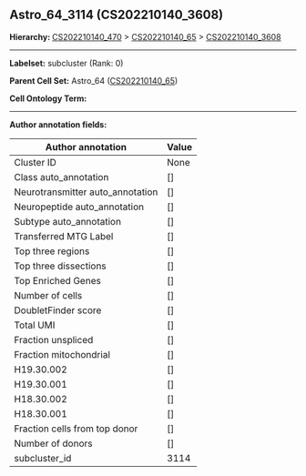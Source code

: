 ## Astro_64_3114 (CS202210140_3608)
<b>Hierarchy: </b>
[CS202210140_470](https://purl.brain-bican.org/taxonomy/CS202210140#CS202210140_470) >
[CS202210140_65](https://purl.brain-bican.org/taxonomy/CS202210140#CS202210140_65) >
[CS202210140_3608](https://purl.brain-bican.org/taxonomy/CS202210140#CS202210140_3608)

---


**Labelset:** subcluster (Rank: 0)

**Parent Cell Set:** Astro_64 ([CS202210140_65](https://purl.brain-bican.org/taxonomy/CS202210140#CS202210140_65))



**Cell Ontology Term:** 

[MARKER GENES.]: #


---

[TRANSFERRED ANNOTATIONS.]: #


[AUTHOR ANNOTATION FIELDS.]: #


**Author annotation fields:**

| Author annotation | Value |
|-------------------|-------|
|Cluster ID|None|
|Class auto_annotation|[]|
|Neurotransmitter auto_annotation|[]|
|Neuropeptide auto_annotation|[]|
|Subtype auto_annotation|[]|
|Transferred MTG Label|[]|
|Top three regions|[]|
|Top three dissections|[]|
|Top Enriched Genes|[]|
|Number of cells|[]|
|DoubletFinder score|[]|
|Total UMI|[]|
|Fraction unspliced|[]|
|Fraction mitochondrial|[]|
|H19.30.002|[]|
|H19.30.001|[]|
|H18.30.002|[]|
|H18.30.001|[]|
|Fraction cells from top donor|[]|
|Number of donors|[]|
|subcluster_id|3114|
